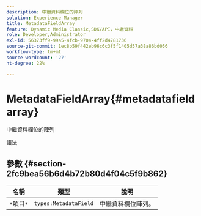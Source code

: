 ```yaml
---
description: 中繼資料欄位的陣列
solution: Experience Manager
title: MetadataFieldArray
feature: Dynamic Media Classic,SDK/API，中繼資料
role: Developer,Administrator
exl-id: 56373ff9-99a5-4fcb-9704-4ff2d4781736
source-git-commit: 1ec8b59f442eb96c6c3f5f1405d57a38a86bd056
workflow-type: tm+mt
source-wordcount: '27'
ht-degree: 22%

---
```


# MetadataFieldArray{#metadatafieldarray}

中繼資料欄位的陣列

語法

## 參數 {#section-2fc9bea56b6d4b72b80d4f04c5f9b862}

| 名稱 | 類型 | 說明 |
|---|---|---|
| `*`項目`*` | `types:MetadataField` | 中繼資料欄位陣列。 |
